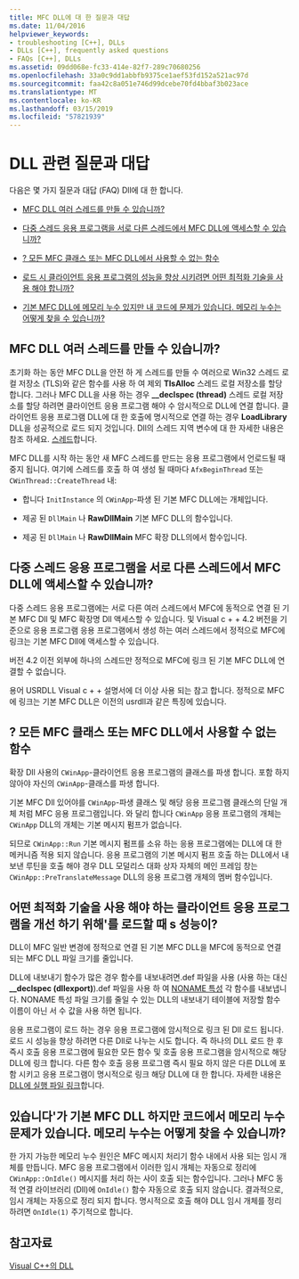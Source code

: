 ```yaml
---
title: MFC DLL에 대 한 질문과 대답
ms.date: 11/04/2016
helpviewer_keywords:
- troubleshooting [C++], DLLs
- DLLs [C++], frequently asked questions
- FAQs [C++], DLLs
ms.assetid: 09dd068e-fc33-414e-82f7-289c70680256
ms.openlocfilehash: 33a0c9dd1abbfb9375ce1aef53fd152a521ac97d
ms.sourcegitcommit: faa42c8a051e746d99dcebe70fd4bbaf3b023ace
ms.translationtype: MT
ms.contentlocale: ko-KR
ms.lasthandoff: 03/15/2019
ms.locfileid: "57821939"
---
```

# <a name="dll-frequently-asked-questions"></a>DLL 관련 질문과 대답

다음은 몇 가지 질문과 대답 (FAQ) Dll에 대 한 합니다.

- [MFC DLL 여러 스레드를 만들 수 있습니까?](#mfc_multithreaded_1)

- [다중 스레드 응용 프로그램을 서로 다른 스레드에서 MFC DLL에 액세스할 수 있습니까?](#mfc_multithreaded_2)

- [? 모든 MFC 클래스 또는 MFC DLL에서 사용할 수 없는 함수](#mfc_prohibited_classes)

- [로드 시 클라이언트 응용 프로그램의 성능을 향상 시키려면 어떤 최적화 기술을 사용 해야 합니까?](#mfc_optimization)

- [기본 MFC DLL에 메모리 누수 있지만 내 코드에 문제가 있습니다. 메모리 누수는 어떻게 찾을 수 있습니까?](#memory_leak)

## <a name="mfc_multithreaded_1"></a> MFC DLL 여러 스레드를 만들 수 있습니까?

초기화 하는 동안 MFC DLL을 안전 하 게 스레드를 만들 수 여러으로 Win32 스레드 로컬 저장소 (TLS)와 같은 함수를 사용 하 여 제외 **TlsAlloc** 스레드 로컬 저장소를 할당 합니다. 그러나 MFC DLL을 사용 하는 경우 **__declspec (thread)** 스레드 로컬 저장소를 할당 하려면 클라이언트 응용 프로그램 해야 수 암시적으로 DLL에 연결 합니다. 클라이언트 응용 프로그램 DLL에 대 한 호출에 명시적으로 연결 하는 경우 **LoadLibrary** DLL을 성공적으로 로드 되지 것입니다. Dll의 스레드 지역 변수에 대 한 자세한 내용은 참조 하세요. [스레드](../cpp/thread.md)합니다.

MFC DLL를 시작 하는 동안 새 MFC 스레드를 만드는 응용 프로그램에서 언로드될 때 중지 됩니다. 여기에 스레드를 호출 하 여 생성 될 때마다 `AfxBeginThread` 또는 `CWinThread::CreateThread` 내:

- 합니다 `InitInstance` 의 `CWinApp`-파생 된 기본 MFC DLL에는 개체입니다.

- 제공 된 `DllMain` 나 **RawDllMain** 기본 MFC DLL의 함수입니다.

- 제공 된 `DllMain` 나 **RawDllMain** MFC 확장 DLL의에서 함수입니다.

## <a name="mfc_multithreaded_2"></a> 다중 스레드 응용 프로그램을 서로 다른 스레드에서 MFC DLL에 액세스할 수 있습니까?

다중 스레드 응용 프로그램에는 서로 다른 여러 스레드에서 MFC에 동적으로 연결 된 기본 MFC Dll 및 MFC 확장명 Dll 액세스할 수 있습니다. 및 Visual c + + 4.2 버전을 기준으로 응용 프로그램 응용 프로그램에서 생성 하는 여러 스레드에서 정적으로 MFC에 링크는 기본 MFC Dll에 액세스할 수 있습니다.

버전 4.2 이전 외부에 하나의 스레드만 정적으로 MFC에 링크 된 기본 MFC DLL에 연결할 수 없습니다.

용어 USRDLL Visual c + + 설명서에 더 이상 사용 되는 참고 합니다. 정적으로 MFC에 링크는 기본 MFC DLL은 이전의 usrdll과 같은 특징에 있습니다.

## <a name="mfc_prohibited_classes"></a> ? 모든 MFC 클래스 또는 MFC DLL에서 사용할 수 없는 함수

확장 Dll 사용의 `CWinApp`-클라이언트 응용 프로그램의 클래스를 파생 합니다. 포함 하지 않아야 자신의 `CWinApp`-클래스를 파생 합니다.

기본 MFC Dll 있어야를 `CWinApp`-파생 클래스 및 해당 응용 프로그램 클래스의 단일 개체 처럼 MFC 응용 프로그램입니다. 와 달리 합니다 `CWinApp` 응용 프로그램의 개체는 `CWinApp` DLL의 개체는 기본 메시지 펌프가 없습니다.

되므로 `CWinApp::Run` 기본 메시지 펌프를 소유 하는 응용 프로그램에는 DLL에 대 한 메커니즘 적용 되지 않습니다. 응용 프로그램의 기본 메시지 펌프 호출 하는 DLL에서 내보낸 루틴을 호출 해야 경우 DLL 모덜리스 대화 상자 자체의 메인 프레임 창는 `CWinApp::PreTranslateMessage` DLL의 응용 프로그램 개체의 멤버 함수입니다.

## <a name="mfc_optimization"></a> 어떤 최적화 기술을 사용 해야 하는 클라이언트 응용 프로그램을 개선 하기 위해&#39;를 로드할 때 s 성능이?

DLL이 MFC 일반 변경에 정적으로 연결 된 기본 MFC DLL을 MFC에 동적으로 연결 되는 MFC DLL 파일 크기를 줄입니다.

DLL에 내보내기 함수가 많은 경우 함수를 내보내려면.def 파일을 사용 (사용 하는 대신 **__declspec (dllexport)**).def 파일을 사용 하 여 [NONAME 특성](exporting-functions-from-a-dll-by-ordinal-rather-than-by-name.md) 각 함수를 내보냅니다. NONAME 특성 파일 크기를 줄일 수 있는 DLL의 내보내기 테이블에 저장할 함수 이름이 아닌 서 수 값을 사용 하면 됩니다.

응용 프로그램이 로드 하는 경우 응용 프로그램에 암시적으로 링크 된 Dll 로드 됩니다. 로드 시 성능을 향상 하려면 다른 Dll로 나누는 시도 합니다. 즉 하나의 DLL 로드 한 후 즉시 호출 응용 프로그램에 필요한 모든 함수 및 호출 응용 프로그램을 암시적으로 해당 DLL에 링크 합니다. 다른 함수 호출 응용 프로그램 즉시 필요 하지 않은 다른 DLL에 포함 시키고 응용 프로그램이 명시적으로 링크 해당 DLL에 대 한 합니다. 자세한 내용은 [DLL에 실행 파일 링크](linking-an-executable-to-a-dll.md#determining-which-linking-method-to-use)합니다.

## <a name="memory_leak"></a> 있습니다&#39;가 기본 MFC DLL 하지만 코드에서 메모리 누수 문제가 있습니다. 메모리 누수는 어떻게 찾을 수 있습니까?

한 가지 가능한 메모리 누수 원인은 MFC 메시지 처리기 함수 내에서 사용 되는 임시 개체를 만듭니다. MFC 응용 프로그램에서 이러한 임시 개체는 자동으로 정리에 `CWinApp::OnIdle()` 메시지를 처리 하는 사이 호출 되는 함수입니다. 그러나 MFC 동적 연결 라이브러리 (Dll)에 `OnIdle()` 함수 자동으로 호출 되지 않습니다. 결과적으로, 임시 개체는 자동으로 정리 되지 합니다. 명시적으로 호출 해야 DLL 임시 개체를 정리 하려면 `OnIdle(1)` 주기적으로 합니다.

## <a name="see-also"></a>참고자료

[Visual C++의 DLL](dlls-in-visual-cpp.md)
